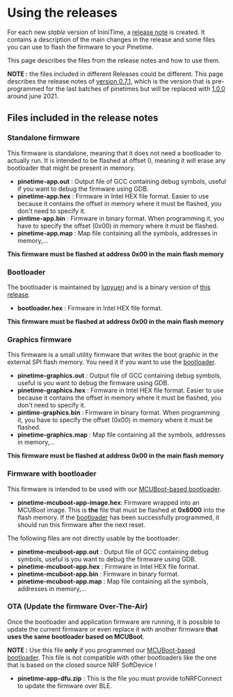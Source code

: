 # Using the releases

For each new *stable* version of IniniTime, a [release note](https://github.com/InfiniTimeOrg/InfiniTime/releases) is created. It contains a description of the main changes in the release and some files you can use to flash the firmware to your Pinetime.

This page describes the files from the release notes and how to use them.

**NOTE :** the files included in different Releases could be different. This page describes the release notes of [version 0.7.1](https://github.com/InfiniTimeOrg/InfiniTime/releases/tag/0.7.1), which is the version that is pre-programmed for the last batches of pinetimes but will be replaced with [1.0.0](https://github.com/jF002/infiniTime/releases/tag/1.0.0) around june 2021.

## Files included in the release notes

### Standalone firmware

This firmware is standalone, meaning that it does not need a bootloader to actually run. It is intended to be flashed at offset 0, meaning it will erase any bootloader that might be present in memory.

- **pinetime-app.out** : Output file of GCC containing debug symbols, useful if you want to debug the firmware using GDB.
- **pinetime-app.hex** : Firmware in Intel HEX file format. Easier to use because it contains the offset in memory where it must be flashed, you don't need to specify it.
- **pintime-app.bin** : Firmware in binary format. When programming it, you have to specify the offset (0x00) in memory where it must be flashed.
- **pinetime-app.map** : Map file containing all the symbols, addresses in memory,...

**This firmware must be flashed at address 0x00 in the main flash memory**

### Bootloader

The bootloader is maintained by [lupyuen](https://github.com/lupyuen) and is a binary version of [this release](https://github.com/lupyuen/pinetime-rust-mynewt/releases/tag/v5.0.4).

- **bootloader.hex** : Firmware in Intel HEX file format.

**This firmware must be flashed at address 0x00 in the main flash memory**

### Graphics firmware

This firmware is a small utility firmware that writes the boot graphic in the external SPI flash memory. You need it if you want to use the [bootloader](../bootloader/README.md).

- **pinetime-graphics.out** : Output file of GCC containing debug symbols, useful is you want to debug the firmware using GDB.
- **pinetime-graphics.hex** : Firmware in Intel HEX file format. Easier to use because it contains the offset in memory where it must be flashed, you don't need to specify it.
- **pintime-graphics.bin** : Firmware in binary format. When programming it, you have to specify the offset (0x00) in memory where it must be flashed.
- **pinetime-graphics.map** : Map file containing all the symbols, addresses in memory,...

**This firmware must be flashed at address 0x00 in the main flash memory**

### Firmware with bootloader

This firmware is intended to be used with our [MCUBoot-based bootloader](bootloader/README.md).

- **pinetime-mcuboot-app-image.hex**: Firmware wrapped into an MCUBoot image. This is **the** file that must be flashed at **0x8000** into the flash memory. If the [bootloader](bootloader/README.md) has been successfully programmed, it should run this firmware after the next reset.

The following files are not directly usable by the bootloader:

- **pinetime-mcuboot-app.out** : Output file of GCC containing debug symbols, useful is you want to debug the firmware using GDB.
- **pinetime-mcuboot-app.hex** : Firmware in Intel HEX file format.
- **pinetime-mcuboot-app.bin** : Firmware in binary format.
- **pinetime-mcuboot-app.map** : Map file containing all the symbols, addresses in memory,...

### OTA (Update the firmware Over-The-Air)

Once the bootloader and application firmware are running, it is possible to update the current firmware or even replace it with another firmware **that uses the same bootloader based on MCUBoot**.

**NOTE :** Use this file **only** if you programmed our [MCUBoot-based bootloader](bootloader/README.md). This file is not compatible with other bootloaders like the one that is based on the closed source NRF SoftDevice !

- **pinetime-app-dfu.zip** : This is the file you must provide toNRFConnect to update the firmware over BLE.
